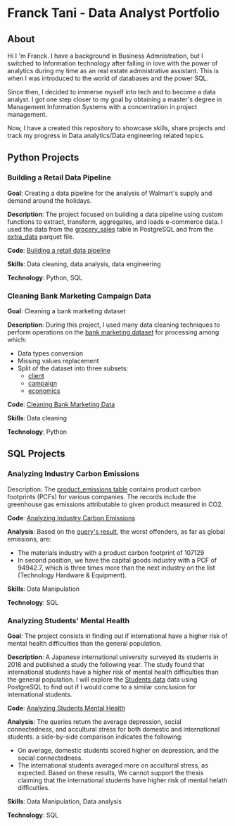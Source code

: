 # Franck Tani - Data Analyst Portfolio 
## About 
Hi I 'm Franck. I have a background in Business Admnistration, but I switched to Information technology after falling in love with the power of analytics during my time as an real estate admnistrative assistant. This is when I was introduced to the world of databases and the power SQL. 

Since then, I decided to immerse myself into tech and to become a data analyst. I got one step closer to my goal by  obtaining a master's degree in Management Information Systems with a concentration in project management. 

Now, I have a created this repository to showcase skills, share projects and track my progress in Data analytics/Data engineering related topics. 



## Python Projects 
### Building a Retail Data Pipeline 
**Goal**: Creating a data pipeline for the analysis of Walmart's supply and demand around the holidays.

**Description**: The project focused on building a data pipeline using custom functions to extract, transform, aggregates, and loads e-commerce data. I used the data from the [grocery_sales](https://github.com/ktani27/Projects-/blob/main/assets/Grocery_sales.png) table in PostgreSQL and from the [extra_data](https://github.com/ktani27/Projects-/blob/main/assets/Walmart%20sales%20Extra%20data%20Parquet%20files%20.png) parquet file.   

**Code**: [Building a retail data pipeline](https://github.com/ktani27/Projects-/blob/main/assets/Building%20a%20Retail%20Data%20Pipeline.py) 

**Skills**: Data cleaning, data analysis, data engineering 

**Technology**: Python, SQL   
### Cleaning Bank Marketing Campaign Data 
**Goal**: Cleaning a bank marketing dataset 

**Description**: During this project, I used many data cleaning techniques to perform operations on the [bank marketing dataset](https://github.com/ktani27/Projects-/blob/main/assets/bank_marketing.csv) for processing among which:
- Data types conversion
- Missing values replacement 
- Split of the dataset into three subsets:
  - [client](https://github.com/ktani27/Projects-/blob/main/assets/Cleaning%20bank%20data%20client%20table%20.png)
  - [campaign](https://github.com/ktani27/Projects-/blob/main/assets/Cleaning%20bank%20data%20campaign%20table%20.png)
  - [economics](https://github.com/ktani27/Projects-/blob/main/assets/Cleaning%20bank%20data%20economics%20.png)

**Code**: [Cleaning Bank Marketing Data](https://github.com/ktani27/Projects-/blob/main/assets/Cleaning%20Bank%20Marketing%20Data.py) 

**Skills**: Data cleaning 

**Technology**: Python 
## SQL Projects 
### Analyzing Industry Carbon Emissions 
Description: The [product_emissions table](https://github.com/ktani27/Projects-/blob/main/assets/Product%20Emissions%20.png) contains product carbon footprints (PCFs) for various companies. The records include the greenhouse gas emissions attributable to given product measured in CO2. 

**Code**: [Analyzing Industry Carbon Emissions](https://github.com/ktani27/Projects-/blob/main/assets/Analyzing%20Students'%20Mental%20Health%20Notebook.ipynb) 

**Analysis**: Based on the [query's result](https://github.com/ktani27/Projects-/blob/main/assets/Analyzing%20the%20Carbon%20Industry%20Query%20.png), the worst offenders, as far as global emissions, are:

- The materials industry with a product carbon footprint of 107129
- In second position, we have the capital goods industry with a PCF of 94942.7, which is three times more than the next industry on the list (Technology Hardware & Equipment). 


**Skills**: Data Manipulation 

**Technology**: SQL
### Analyzing Students' Mental Health 
**Goal**: The project consists in finding out if international have a higher risk of mental health difficulties than the general population. 

**Description**: A Japanese international university surveyed its students in 2018 and published a study the following year. The study found that international students have a higher risk of mental health difficulties than the general population. 
I will explore the [Students data](https://github.com/ktani27/Projects-/blob/main/assets/Analyzing%20Students%20Mental%20Health%20Data%20Description%20.png) data using PostgreSQL to find out if I would come to a similar conclusion for international students. 


**Code**: [Analyzing Students Mental Health](https://github.com/ktani27/Projects-/blob/main/assets/Analyzing%20Students'%20Mental%20Health%20Notebook.ipynb)


**Analysis**: The queries return the average depression, social connectedness, and accultural stress for both domestic and international students. a side-by-side comparison indicates the following:
- On average, domestic students  scored higher on depression, and the social connectedness.
- The international students averaged more on accultural stress, as expected.
Based on these results, We cannot support the thesis claiming that the international students have higher risk of mental helath difficulties. 


**Skills**: Data Manipulation, Data analysis  

**Technology**: SQL 

